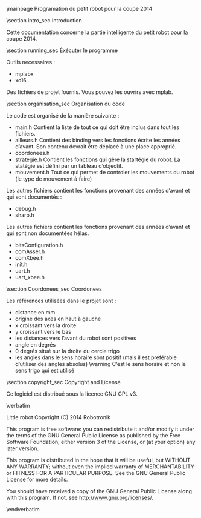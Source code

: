 <!--Little robot-->
<!--Copyright (C) 2014 Robotronik-->

<!--This program is free software: you can redistribute it and/or modify-->
<!--it under the terms of the GNU General Public License as published by-->
<!--the Free Software Foundation, either version 3 of the License, or-->
<!--(at your option) any later version.-->

<!--This program is distributed in the hope that it will be useful,-->
<!--but WITHOUT ANY WARRANTY; without even the implied warranty of-->
<!--MERCHANTABILITY or FITNESS FOR A PARTICULAR PURPOSE.  See the-->
<!--GNU General Public License for more details.-->

<!--You should have received a copy of the GNU General Public License-->
<!--along with this program.  If not, see <http://www.gnu.org/licenses/>.-->


\mainpage Programation du petit robot pour la coupe 2014

\section intro_sec Introduction

Cette documentation concerne la partie intelligente du petit robot pour la coupe 2014.

\section running_sec Éxécuter le programme

Outils necessaires :
- mplabx
- xc16

Des fichiers de projet fournis. Vous pouvez les ouvrirs avec mplab.

\section organisation_sec Organisation du code

Le code est organisé de la manière suivante :
 - main.h        Contient la liste de tout ce qui doit être inclus dans tout les fichiers.
 - ailleurs.h    Contient des binding vers les fonctions écrite les années d’avant. Son contenu devrait être déplacé à une place approprié.
 - coordonees.h
 - strategie.h   Contient les fonctions qui gère la startégie du robot. La statégie est défini par un tableau d’objectif.
 - mouvement.h   Tout ce qui permet de controler les mouvements du robot (le type de mouvement à faire)

Les autres fichiers contient les fonctions provenant des années d’avant et qui sont documentés :

 - debug.h
 - sharp.h

Les autres fichiers contient les fonctions provenant des années d’avant et qui sont non documentées hélas.

 - bitsConfiguration.h
 - comAsser.h
 - comXbee.h
 - init.h
 - uart.h
 - uart_xbee.h

\section Coordonees_sec Coordonees

Les références utilisées dans le projet sont :
 - distance en mm
 - origine des axes en haut à gauche
 - x croissant vers la droite
 - y croissant vers le bas
 - les distances vers l’avant du robot sont positives
 - angle en degrés
 - 0 degrés situé sur la droite du cercle trigo
 - les angles dans le sens horaire sont positif (mais il est préférable d’utiliser des angles absolus)
\warning C’est le sens horaire et non le sens trigo qui est utilisé


\section copyright_sec Copyright and License

Ce logiciel est distribué sous la licence GNU GPL v3.

\verbatim

Little robot
Copyright (C) 2014 Robotronik

This program is free software: you can redistribute it and/or modify
it under the terms of the GNU General Public License as published by
the Free Software Foundation, either version 3 of the License, or
(at your option) any later version.

This program is distributed in the hope that it will be useful,
but WITHOUT ANY WARRANTY; without even the implied warranty of
MERCHANTABILITY or FITNESS FOR A PARTICULAR PURPOSE.  See the
GNU General Public License for more details.

You should have received a copy of the GNU General Public License
along with this program.  If not, see <http://www.gnu.org/licenses/>.

\endverbatim

